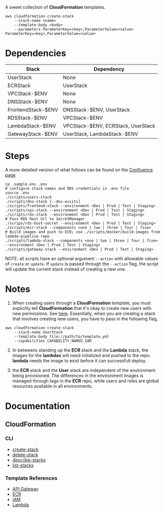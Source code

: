 A sweet collection of **CloudFormation** templates.

```
aws cloudformation create-stack
    --stack-name <name>
    --template-body <body>
    --parameters ParameterKey=<key>,ParameterValue=<value> ParameterKey=<key>,ParameterValue=<value>
```

# Dependencies


| Stack  |  Dependency |
| ------ | ----------- |
| UserStack | None |
| ECRStack | UserStack | 
| VPCStack-$ENV | None | 
| DNSStack-$ENV | None |
| FrontendStack-$ENV | DNSStack-$ENV, UserStack |
| RDSStack-$ENV | VPCStack-$ENV | 
| LambdaStack-$ENV | VPCStack-$ENV, ECRStack, UserStack |
| GatewayStack-$ENV | UserStack, LambdaStack-$ENV |

# Steps

A more detailed version of what follows can be found on the [Confluence page](https://makpar.atlassian.net/wiki/spaces/IN/pages/356483073/AWS+Resource+and+CI+CD+Setup+Walk-Thru)

```
cp .sample.env .env
# configure stack names and RDS credentials in .env file 
source .env
./scripts/users-stack
./scripts/dns-stack [--dns-exists]
./scripts/frontend-stack --environment <Dev | Prod | Test | Staging>
./scripts/vpc-stack --environment <Dev | Prod | Test | Staging>
./scripts/rds-stack --environment <Dev | Prod | Test | Staging>
# Pass RDS Host Url to SecretManager
./scrips/rds-host-secret --environment <Dev | Prod | Test | Staging>
./scripts/ecr-stack --components <one | two | three | four | five>
# Build images and push to ECR; use ./scripts/docker/build-images from lambda-pipeline repo
./scripts/lambda-stack --components <one | two | three | four | five> --environment <Dev | Prod | Test | Staging>
./scripts/gateway-stack --environment <Dev | Prod | Test | Staging>
```

NOTE: all scripts have an optional argument ``--action`` with allowable values of `create` or `update`. If `update` is passed through the ``--action`` flag, the script will update the current stack instead of creating a new one.

# Notes

1. When creating users through a **CloudFormation** template, you must explicitly tell **CloudFormation** that it's okay to create new users with new permissions. See [here](https://docs.aws.amazon.com/AWSCloudFormation/latest/APIReference/API_CreateStack.html). Essentially, when you are creating a stack that involves creating new users, you have to pass in the following flag,

```
aws cloudformation create-stack
    --stack-name UserStack
    --template-body file://path/to/template.yml
    --capabilities CAPABILITY_NAMED_IAM
```

2. In betweens standing up the **ECR** stack and the **Lambda** stack, the images for the **lambdas** will need initialized and pushed to the repo. **lambda** needs the image to exist before it can successfull deploy.

3. the **ECR** stack and the **User** stack are independent of the environment being provisioned. The differences in the environment images is managed through tags in the **ECR** repo, while users and roles are global resources available in all environments.

# Documentation
## CloudFormation
### CLI
- [create-stack](https://docs.aws.amazon.com/cli/latest/reference/cloudformation/create-stack.html)
- [delete-stack](https://docs.aws.amazon.com/cli/latest/reference/cloudformation/delete-stack.html)
- [describe-stacks](https://docs.aws.amazon.com/cli/latest/reference/cloudformation/describe-stacks.html)
- [list-stacks](https://docs.aws.amazon.com/cli/latest/reference/cloudformation/list-stacks.html)

### Template References
- [API Gateway](https://docs.aws.amazon.com/AWSCloudFormation/latest/UserGuide/AWS_ApiGateway.html)
- [ECR](https://docs.aws.amazon.com/AWSCloudFormation/latest/UserGuide/AWS_ECR.html)
- [IAM](https://docs.aws.amazon.com/AWSCloudFormation/latest/UserGuide/AWS_IAM.html)
- [Lambda](https://docs.aws.amazon.com/AWSCloudFormation/latest/UserGuide/AWS_Lambda.html)
